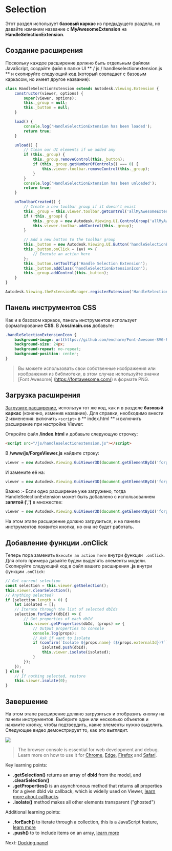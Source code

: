# Selection

Этот раздел использует **базовый каркас** из предыдущего раздела, но давайте изменим название с **MyAwesomeExtension** на **HandleSelectionExtension**. 

## Создание расширения

Поскольку каждое расширение должно быть отдельным файлом JavaScript, создайте файл в папке UI ** / js / handleselectionextension.js ** и скопируйте следующий код (который совпадает с базовым каркасом, но имеет другое название):

```javascript
class HandleSelectionExtension extends Autodesk.Viewing.Extension {
    constructor(viewer, options) {
        super(viewer, options);
        this._group = null;
        this._button = null;
    }

    load() {
        console.log('HandleSelectionExtension has been loaded');
        return true;
    }

    unload() {
        // Clean our UI elements if we added any
        if (this._group) {
            this._group.removeControl(this._button);
            if (this._group.getNumberOfControls() === 0) {
                this.viewer.toolbar.removeControl(this._group);
            }
        }
        console.log('HandleSelectionExtension has been unloaded');
        return true;
    }

    onToolbarCreated() {
        // Create a new toolbar group if it doesn't exist
        this._group = this.viewer.toolbar.getControl('allMyAwesomeExtensionsToolbar');
        if (!this._group) {
            this._group = new Autodesk.Viewing.UI.ControlGroup('allMyAwesomeExtensionsToolbar');
            this.viewer.toolbar.addControl(this._group);
        }

        // Add a new button to the toolbar group
        this._button = new Autodesk.Viewing.UI.Button('handleSelectionExtensionButton');
        this._button.onClick = (ev) => {
            // Execute an action here
        };
        this._button.setToolTip('Handle Selection Extension');
        this._button.addClass('handleSelectionExtensionIcon');
        this._group.addControl(this._button);
    }
}

Autodesk.Viewing.theExtensionManager.registerExtension('HandleSelectionExtension', HandleSelectionExtension);
```
## Панель инструментов CSS

Как и в базовом каркасе, панель инструментов использует форматирование **CSS**. В **/css/main.css** добавьте:

```css
.handleSelectionExtensionIcon {
    background-image: url(https://github.com/encharm/Font-Awesome-SVG-PNG/raw/master/white/png/24/object-group.png);
    background-size: 24px;
    background-repeat: no-repeat;
    background-position: center;
}
```

> Вы можете использовать свои собственные изображения или изображения из библиотеки, в этом случае используйте значки [Font Awesome] (https://fontawesome.com/) в формате PNG.

## Загрузка расширения

[Загрузите расширение](/viewer/extensions/skeleton?id=loading-the-extension), используя тот же код, как и в разделе **базовый каркас** (конечно, изменив название). Для справки, необходимо внести 2 изменения: включить `<script>` в ** index.html ** и включить расширение при настройке Viewer:

 Откройте файл **/index.html** и добавьте следующую строчку:

```html
<script src="/js/handleselectionextension.js"></script>
```

В **/www/js/ForgeViewer.js** найдите строку:

```javascript
viewer = new Autodesk.Viewing.GuiViewer3D(document.getElementById('forgeViewer'));
```

И замените её на:

```javascript
viewer = new Autodesk.Viewing.GuiViewer3D(document.getElementById('forgeViewer'), { extensions: ['HandleSelectionExtension'] });
```

Важно :- Если одно расширение уже загружено, тогда HandleSelectionExtension может быть добавлено с использованием **запятой (',')** в множестве:

```javascript
viewer = new Autodesk.Viewing.GuiViewer3D(document.getElementById('forgeViewer'), { extensions['MyAwesomeExtension','HandleSelectionExtension'] }); 
```

На этом этапе расширение должно загрузиться, и на панели инструментов появится кнопка, но она не будет работать.

## Добавление функции .onClick 

Теперь пора заменить `Execute an action here` внутри функции` .onClick`. Для этого примера давайте будем выделять элементы модели. Скопируйте следующий код в файл вашего расширения **.js** внутри функции `.onClick`:

```javascript
// Get current selection
const selection = this.viewer.getSelection();
this.viewer.clearSelection();
// Anything selected?
if (selection.length > 0) {
    let isolated = [];
    // Iterate through the list of selected dbIds
    selection.forEach((dbId) => {
        // Get properties of each dbId
        this.viewer.getProperties(dbId, (props) => {
            // Output properties to console
            console.log(props);
            // Ask if want to isolate
            if (confirm(`Isolate ${props.name} (${props.externalId})?`)) {
                isolated.push(dbId);
                this.viewer.isolate(isolated);
            }
        });
    });
} else {
    // If nothing selected, restore
    this.viewer.isolate(0);
}
```

## Завершение

На этом этапе расширение должно загрузиться и отобразить кнопку на панели инструментов. Выберите один или несколько объектов и нажмите кнопку, чтобы подтвердить, какие элементы нужно выделить. Следующее видео демонстрирует то, как это выглядит.

![](_media/javascript/js_isolate.gif)

> The browser console is essential for web development and debug. Learn more on how to use it for [Chrome](https://developers.google.com/web/tools/chrome-devtools/console/), [Edge](https://docs.microsoft.com/en-us/microsoft-edge/devtools-guide/console), [Firefox](https://developer.mozilla.org/en-US/docs/Tools/Web_Console/Opening_the_Web_Console) and [Safari](https://developer.apple.com/safari/tools/).

Key learning points:

- **.getSelection()** returns an array of **dbId** from the model, and **.clearSelection()**
- **.getProperties()** is an asynchronous method that returns all properties for a given dbId via callback, which is widelly used on Viewer, [learn more about callbacks](https://developer.mozilla.org/en-US/docs/Glossary/Callback_function)
- **.isolate()** method makes all other elements transparent ("ghosted")

Additional learning points:

- **.forEach()** to iterate through a collection, this is a JavaScript feature, [learn more](https://www.w3schools.com/jsref/jsref_forEach.asp)
- **.push()** to to include items on an array, [learn more](https://www.w3schools.com/jsref/jsref_push.asp)

Next: [Docking panel](viewer/extensions/panel)

